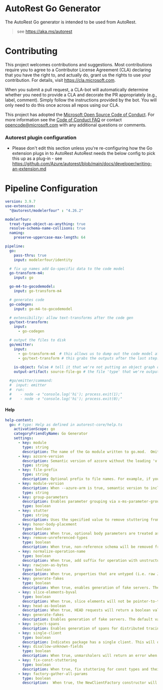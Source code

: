 # AutoRest Go Generator 

The AutoRest Go generator is intended to be used from AutoRest. 

> see https://aka.ms/autorest

# Contributing
This project welcomes contributions and suggestions.  Most contributions require you to agree to a
Contributor License Agreement (CLA) declaring that you have the right to, and actually do, grant us
the rights to use your contribution. For details, visit https://cla.microsoft.com.

When you submit a pull request, a CLA-bot will automatically determine whether you need to provide
a CLA and decorate the PR appropriately (e.g., label, comment). Simply follow the instructions
provided by the bot. You will only need to do this once across all repos using our CLA.

This project has adopted the [Microsoft Open Source Code of Conduct](https://opensource.microsoft.com/codeofconduct/).
For more information see the [Code of Conduct FAQ](https://opensource.microsoft.com/codeofconduct/faq/) or
contact [opencode@microsoft.com](mailto:opencode@microsoft.com) with any additional questions or comments.

### Autorest plugin configuration
- Please don't edit this section unless you're re-configuring how the Go extension plugs in to AutoRest
AutoRest needs the below config to pick this up as a plug-in - see https://github.com/Azure/autorest/blob/main/docs/developer/writing-an-extension.md

# Pipeline Configuration
``` yaml
version: 3.9.7
use-extension:
  "@autorest/modelerfour" : "4.26.2"

modelerfour:
  treat-type-object-as-anything: true
  resolve-schema-name-collisons: true
  naming:
    preserve-uppercase-max-length: 64

pipeline:
  go:
    pass-thru: true
    input: modelerfour/identity

  # fix up names add Go-specific data to the code model
  go-transform-m4:
    input: go

  go-m4-to-gocodemodel:
    input: go-transform-m4

  # generates code
  go-codegen:
    input: go-m4-to-gocodemodel

  # extensibility: allow text-transforms after the code gen
  go/text-transform:
    input:
      - go-codegen

  # output the files to disk
  go/emitter:
    input: 
      - go-transform-m4  # this allows us to dump out the code model after transformation (add --output-artifact:code-model-v4 on the command line)
      - go/text-transform # this grabs the outputs after the last step.
      
    is-object: false # tell it that we're not putting an object graph out
    output-artifact: source-file-go # the file 'type' that we're outputting.

  #go/emitter/command:
  #  input: emitter
  #  run: 
  #    - node -e "console.log('hi'); process.exit(1);"
  #    - node -e "console.log('hi'); process.exit(0);"
```

#### Help

```yaml
help-content:
  go: # type: Help as defined in autorest-core/help.ts
    activationScope: go
    categoryFriendlyName: Go Generator
    settings:
      - key: module
        type: string
        description: The name of the Go module written to go.mod.  Omit to skip go.mod generation.
      - key: azcore-version
        description: Semantic version of azcore without the leading 'v' to use if different from the default version (e.g. 1.2.3).
        type: string
      - key: file-prefix
        type: string
        description: Optional prefix to file names. For example, if you set your file prefix to "zzz_", all generated code files will begin with "zzz_".
      - key: module-version
        description: When --azure-arm is true, semantic version to include in generated telemetryInfo constant without the leading 'v' (e.g. 1.2.3).
        type: string
      - key: group-parameters
        description: Enables parameter grouping via x-ms-parameter-grouping, defaults to true.
        type: boolean
      - key: stutter
        type: string
        description: Uses the specified value to remove stuttering from types and funcs instead of the built-in algorithm.
      - key: honor-body-placement
        type: boolean
        description: When true, optional body parameters are treated as such for PATCH and PUT operations.
      - key: remove-unreferenced-types
        type: boolean
        description: When true, non-reference schema will be removed from the generated code.
      - key: normalize-operation-name
        type: boolean
        description: When true, add suffix for operation with unstructured body type and keep original name for operation with structured body type. When false, keep original name if only one body type, and add suffix for operation with non-binary body type if more than one body type.
      - key: rawjson-as-bytes
        type: boolean
        description: When true, properties that are untyped (i.e. raw JSON) are exposed as []byte instead of any or map[string]any. The default is false.
      - key: generate-fakes
        type: boolean
        description: When true, enables generation of fake servers. The default is false.
      - key: slice-elements-byval
        type: boolean
        description: When true, slice elements will not be pointer-to-type. The default is false.
      - key: head-as-boolean
        description: When true, HEAD requests will return a boolean value based on the HTTP status code. The default is false, but will be set to true if --azure-arm is true.
      - key: generate-fakes
        description: Enables generation of fake servers. The default value is set to the value of --azure-arm.
      - key: inject-spans
        description: Enables generation of spans for distributed tracing. The default value is set to the value of --azure-arm.
      - key: single-client
        type: boolean
        description: Indicates package has a single client. This will omit the Client prefix from options and response types. If multiple clients are detected, an error is returned.
      - key: disallow-unknown-fields
        type: boolean
        description: When true, unmarshalers will return an error when an unknown field is encountered in the payload.
      - key: fix-const-stuttering
        type: boolean
        description: When true, fix stuttering for const types and their values.
      - key: factory-gather-all-params
        type: boolean
        description:  When true, the NewClientFactory constructor will gather all parameters of clients. When false, the NewClientFactory constructor will only gather common parameters of clients. The default value is false.
```
